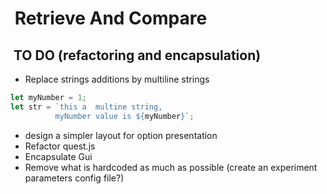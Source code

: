 #  Retrieve And Compare

##  TO DO (refactoring and encapsulation)
* Replace strings additions by multiline strings 

 ```javascript       
let myNumber = 1;
let str = `this a  multine string,
           myNumber value is ${myNumber}`;
 ```
        
* design a simpler layout for option presentation
* Refactor quest.js
* Encapsulate Gui
* Remove what is hardcoded as much as possible (create an experiment parameters config file?)